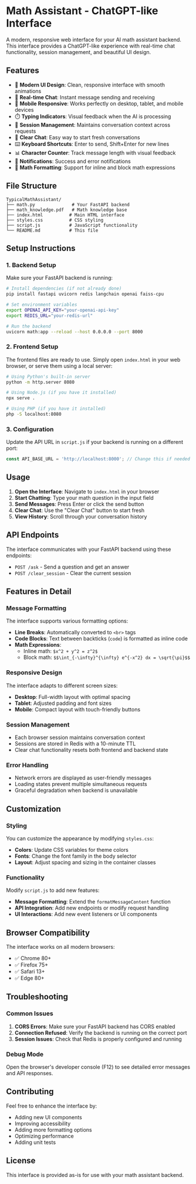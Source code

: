 # Math Assistant - ChatGPT-like Interface

A modern, responsive web interface for your AI math assistant backend. This interface provides a ChatGPT-like experience with real-time chat functionality, session management, and beautiful UI design.

## Features

- 🎨 **Modern UI Design**: Clean, responsive interface with smooth animations
- 💬 **Real-time Chat**: Instant message sending and receiving
- 📱 **Mobile Responsive**: Works perfectly on desktop, tablet, and mobile devices
- ⏱️ **Typing Indicators**: Visual feedback when the AI is processing
- 🔄 **Session Management**: Maintains conversation context across requests
- 🧹 **Clear Chat**: Easy way to start fresh conversations
- ⌨️ **Keyboard Shortcuts**: Enter to send, Shift+Enter for new lines
- 📊 **Character Counter**: Track message length with visual feedback
- 🔔 **Notifications**: Success and error notifications
- 🎯 **Math Formatting**: Support for inline and block math expressions

## File Structure

```
TypicalMathAssistant/
├── math.py              # Your FastAPI backend
├── math_knowledge.pdf   # Math knowledge base
├── index.html          # Main HTML interface
├── styles.css          # CSS styling
├── script.js           # JavaScript functionality
└── README.md           # This file
```

## Setup Instructions

### 1. Backend Setup

Make sure your FastAPI backend is running:

```bash
# Install dependencies (if not already done)
pip install fastapi uvicorn redis langchain openai faiss-cpu

# Set environment variables
export OPENAI_API_KEY="your-openai-api-key"
export REDIS_URL="your-redis-url"

# Run the backend
uvicorn math:app --reload --host 0.0.0.0 --port 8000
```

### 2. Frontend Setup

The frontend files are ready to use. Simply open `index.html` in your web browser, or serve them using a local server:

```bash
# Using Python's built-in server
python -m http.server 8080

# Using Node.js (if you have it installed)
npx serve .

# Using PHP (if you have it installed)
php -S localhost:8080
```

### 3. Configuration

Update the API URL in `script.js` if your backend is running on a different port:

```javascript
const API_BASE_URL = 'http://localhost:8000'; // Change this if needed
```

## Usage

1. **Open the Interface**: Navigate to `index.html` in your browser
2. **Start Chatting**: Type your math question in the input field
3. **Send Messages**: Press Enter or click the send button
4. **Clear Chat**: Use the "Clear Chat" button to start fresh
5. **View History**: Scroll through your conversation history

## API Endpoints

The interface communicates with your FastAPI backend using these endpoints:

- `POST /ask` - Send a question and get an answer
- `POST /clear_session` - Clear the current session

## Features in Detail

### Message Formatting

The interface supports various formatting options:

- **Line Breaks**: Automatically converted to `<br>` tags
- **Code Blocks**: Text between backticks (`code`) is formatted as inline code
- **Math Expressions**: 
  - Inline math: `$x^2 + y^2 = z^2$`
  - Block math: `$$\int_{-\infty}^{\infty} e^{-x^2} dx = \sqrt{\pi}$$`

### Responsive Design

The interface adapts to different screen sizes:

- **Desktop**: Full-width layout with optimal spacing
- **Tablet**: Adjusted padding and font sizes
- **Mobile**: Compact layout with touch-friendly buttons

### Session Management

- Each browser session maintains conversation context
- Sessions are stored in Redis with a 10-minute TTL
- Clear chat functionality resets both frontend and backend state

### Error Handling

- Network errors are displayed as user-friendly messages
- Loading states prevent multiple simultaneous requests
- Graceful degradation when backend is unavailable

## Customization

### Styling

You can customize the appearance by modifying `styles.css`:

- **Colors**: Update CSS variables for theme colors
- **Fonts**: Change the font family in the body selector
- **Layout**: Adjust spacing and sizing in the container classes

### Functionality

Modify `script.js` to add new features:

- **Message Formatting**: Extend the `formatMessageContent` function
- **API Integration**: Add new endpoints or modify request handling
- **UI Interactions**: Add new event listeners or UI components

## Browser Compatibility

The interface works on all modern browsers:

- ✅ Chrome 80+
- ✅ Firefox 75+
- ✅ Safari 13+
- ✅ Edge 80+

## Troubleshooting

### Common Issues

1. **CORS Errors**: Make sure your FastAPI backend has CORS enabled
2. **Connection Refused**: Verify the backend is running on the correct port
3. **Session Issues**: Check that Redis is properly configured and running

### Debug Mode

Open the browser's developer console (F12) to see detailed error messages and API responses.

## Contributing

Feel free to enhance the interface by:

- Adding new UI components
- Improving accessibility
- Adding more formatting options
- Optimizing performance
- Adding unit tests

## License

This interface is provided as-is for use with your math assistant backend. 